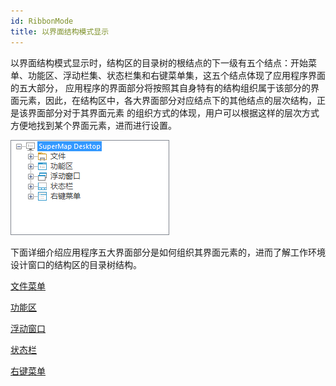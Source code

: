 ```yaml
---
id: RibbonMode
title: 以界面结构模式显示
---
```

以界面结构模式显示时，结构区的目录树的根结点的下一级有五个结点：开始菜单、功能区、浮动栏集、状态栏集和右键菜单集，这五个结点体现了应用程序界面的五大部分，
应用程序的界面部分将按照其自身特有的结构组织属于该部分的界面元素，因此，在结构区中，各大界面部分对应结点下的其他结点的层次结构，正是该界面部分对于其界面元素
的组织方式的体现，用户可以根据这样的层次方式方便地找到某个界面元素，进而进行设置。

![](img/StructureUI.png)  

  
下面详细介绍应用程序五大界面部分是如何组织其界面元素的，进而了解工作环境设计窗口的结构区的目录树结构。

 [文件菜单](StartMenuCus)

 [功能区](RibbonCus)

 [浮动窗口](FloatWinCus)

 [状态栏](StatusBarCus)

 [右键菜单](ContextMenuCus)
